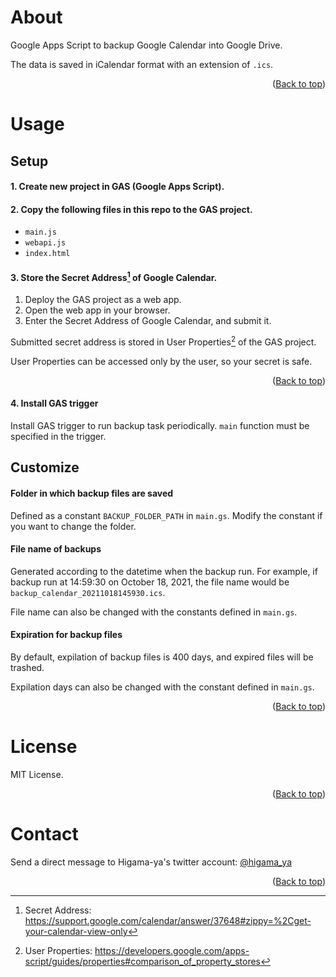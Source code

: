 <div id="top"></div>

# About

Google Apps Script to backup Google Calendar into Google Drive.

The data is saved in iCalendar format with an extension of `.ics`.

<p align="right">(<a href="#top">Back to top</a>)</p>

# Usage

## Setup

#### 1. Create new project in GAS (Google Apps Script).

#### 2. Copy the following files in this repo to the GAS project.

* `main.js`
* `webapi.js`
* `index.html`

#### 3. Store the Secret Address[^1] of Google Calendar.

1. Deploy the GAS project as a web app.
1. Open the web app in your browser.
1. Enter the Secret Address of Google Calendar, and submit it.

Submitted secret address is stored in User Properties[^2] of the GAS project.

User Properties can be accessed only by the user, so your secret is safe.

<p align="right">(<a href="#top">Back to top</a>)</p>

#### 4. Install GAS trigger

Install GAS trigger to run backup task periodically. `main` function must be specified in the trigger.

## Customize

#### Folder in which backup files are saved

Defined as a constant `BACKUP_FOLDER_PATH` in `main.gs`.
Modify the constant if you want to change the folder.

#### File name of backups

Generated according to the datetime when the backup run.
For example, if backup run at 14:59:30 on October 18, 2021, the file name would be `backup_calendar_20211018145930.ics`.

File name can also be changed with the constants defined in `main.gs`.

#### Expiration for backup files

By default, expilation of backup files is 400 days, and expired files will be trashed.

Expilation days can also be changed with the constant defined in `main.gs`.

<p align="right">(<a href="#top">Back to top</a>)</p>

# License

MIT License.

<p align="right">(<a href="#top">Back to top</a>)</p>

# Contact

Send a direct message to Higama-ya's twitter account: [@higama_ya](https://twitter.com/higama_ya)

<p align="right">(<a href="#top">Back to top</a>)</p>

[^1]: Secret Address: https://support.google.com/calendar/answer/37648#zippy=%2Cget-your-calendar-view-only
[^2]: User Properties: https://developers.google.com/apps-script/guides/properties#comparison_of_property_stores
